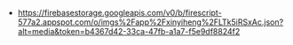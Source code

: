- https://firebasestorage.googleapis.com/v0/b/firescript-577a2.appspot.com/o/imgs%2Fapp%2Fxinyiheng%2FLTk5iRSxAc.json?alt=media&token=b4367d42-33ca-47fb-a1a7-f5e9df8824f2
